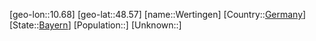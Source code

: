 ﻿---
location: [48.57,10.68]
type: City
tags:
- geo/City


SpocWebEntityId: 35560
isDeleted: false
confidential: public

---
[geo-lon::10.68]
[geo-lat::48.57]
[name::Wertingen]
[Country::[Germany](geo/Continent/Europe/Germany.md)]
[State::[Bayern](geo/Continent/Europe/Germany/Bayern.md)]
[Population::]
[Unknown::]

